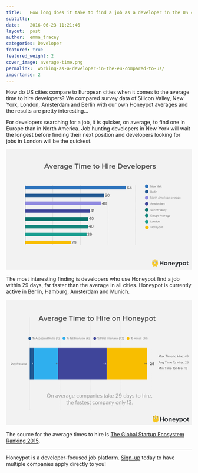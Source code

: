 ```yaml
---
title:   How long does it take to find a job as a developer in the US compared to Europe? 
subtitle:
date:    2016-06-23 11:21:46
layout:  post
author:  emma_tracey
categories: Developer
featured: true
featured_weight: 2
cover_image: average-time.png
permalink:  working-as-a-developer-in-the-eu-compared-to-us/
importance: 2
---
```


How do US cities compare to European cities when it comes to the average time to hire developers? We compared survey data of Silicon Valley, New York, London, Amsterdam and Berlin  with our own Honeypot averages and the results are pretty interesting...

<!--more-->

For developers searching for a job, it is quicker, on average, to find one in Europe than in North America. Job hunting developers in New York will wait the longest before finding their next position and developers looking for jobs in London will be the quickest. 

![average time to hire developers](/assets/images/avg-time-hire.png)

The most interesting finding is developers who use Honeypot find a job within 29 days, far faster than the average in all cities. Honeypot is currently active in Berlin, Hamburg, Amsterdam and Munich. 


![average time to hire](/assets/images/avg-time-hire-honeypot.png)


The source for the average times to hire is [The Global Startup Ecosystem Ranking 2015][1].

* * *

Honeypot is a developer-focused job platform. [Sign-up][2] today to have multiple companies apply directly to you! 

[1]: http://startup-ecosystem.compass.co/ser2015/
[2]: http://www.honeypot.io?utm_source=time